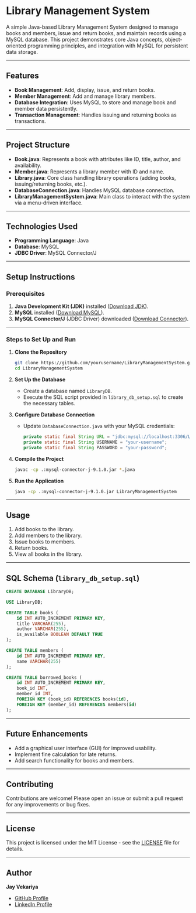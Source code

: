 # Library Management System

A simple Java-based Library Management System designed to manage books and members, issue and return books, and maintain records using a MySQL database. This project demonstrates core Java concepts, object-oriented programming principles, and integration with MySQL for persistent data storage.

---

## Features

- **Book Management**: Add, display, issue, and return books.
- **Member Management**: Add and manage library members.
- **Database Integration**: Uses MySQL to store and manage book and member data persistently.
- **Transaction Management**: Handles issuing and returning books as transactions.

---

## Project Structure

- **Book.java**: Represents a book with attributes like ID, title, author, and availability.
- **Member.java**: Represents a library member with ID and name.
- **Library.java**: Core class handling library operations (adding books, issuing/returning books, etc.).
- **DatabaseConnection.java**: Handles MySQL database connection.
- **LibraryManagementSystem.java**: Main class to interact with the system via a menu-driven interface.

---

## Technologies Used

- **Programming Language**: Java
- **Database**: MySQL
- **JDBC Driver**: MySQL Connector/J

---

## Setup Instructions

### Prerequisites

1. **Java Development Kit (JDK)** installed ([Download JDK](https://www.oracle.com/java/technologies/javase-downloads.html)).
2. **MySQL** installed ([Download MySQL](https://dev.mysql.com/downloads/installer/)).
3. **MySQL Connector/J** (JDBC Driver) downloaded ([Download Connector](https://dev.mysql.com/downloads/connector/j/)).

---

### Steps to Set Up and Run

1. **Clone the Repository**  
   ```bash
   git clone https://github.com/yourusername/LibraryManagementSystem.git
   cd LibraryManagementSystem
   ```

2. **Set Up the Database**  
   - Create a database named `LibraryDB`.
   - Execute the SQL script provided in `library_db_setup.sql` to create the necessary tables.

3. **Configure Database Connection**  
   - Update `DatabaseConnection.java` with your MySQL credentials:
     ```java
     private static final String URL = "jdbc:mysql://localhost:3306/LibraryDB";
     private static final String USERNAME = "your-username";
     private static final String PASSWORD = "your-password";
     ```

4. **Compile the Project**  
   ```bash
   javac -cp .:mysql-connector-j-9.1.0.jar *.java
   ```

5. **Run the Application**  
   ```bash
   java -cp .:mysql-connector-j-9.1.0.jar LibraryManagementSystem
   ```

---

## Usage

1. Add books to the library.
2. Add members to the library.
3. Issue books to members.
4. Return books.
5. View all books in the library.

---

## SQL Schema (`library_db_setup.sql`)

```sql
CREATE DATABASE LibraryDB;

USE LibraryDB;

CREATE TABLE books (
    id INT AUTO_INCREMENT PRIMARY KEY,
    title VARCHAR(255),
    author VARCHAR(255),
    is_available BOOLEAN DEFAULT TRUE
);

CREATE TABLE members (
    id INT AUTO_INCREMENT PRIMARY KEY,
    name VARCHAR(255)
);

CREATE TABLE borrowed_books (
    id INT AUTO_INCREMENT PRIMARY KEY,
    book_id INT,
    member_id INT,
    FOREIGN KEY (book_id) REFERENCES books(id),
    FOREIGN KEY (member_id) REFERENCES members(id)
);
```

---

## Future Enhancements

- Add a graphical user interface (GUI) for improved usability.
- Implement fine calculation for late returns.
- Add search functionality for books and members.

---

## Contributing

Contributions are welcome! Please open an issue or submit a pull request for any improvements or bug fixes.

---

## License

This project is licensed under the MIT License - see the [LICENSE](LICENSE) file for details.

---

## Author

**Jay Vekariya**  
- [GitHub Profile](https://github.com/JayVekariya013)  
- [LinkedIn Profile](https://linkedin.com/in/JayVekariya013)
```
